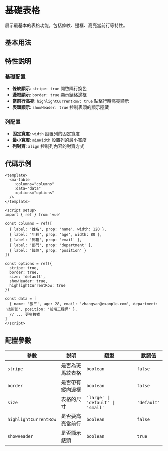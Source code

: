 # 基礎表格

展示最基本的表格功能，包括條紋、邊框、高亮當前行等特性。

## 基本用法

<DemoPreview dir="demos/ma-table/basic" />

## 特性説明

### 基礎配置
- **條紋顯示**: `stripe: true` 開啓隔行換色
- **邊框顯示**: `border: true` 顯示錶格邊框  
- **當前行高亮**: `highlightCurrentRow: true` 點擊行時高亮顯示
- **表頭顯示**: `showHeader: true` 控制表頭的顯示隱藏

### 列配置
- **固定寬度**: `width` 設置列的固定寬度
- **最小寬度**: `minWidth` 設置列的最小寬度
- **列對齊**: `align` 控制列內容的對齊方式

## 代碼示例

```vue
<template>
  <ma-table
    :columns="columns"
    :data="data"
    :options="options"
  />
</template>

<script setup>
import { ref } from 'vue'

const columns = ref([
  { label: '姓名', prop: 'name', width: 120 },
  { label: '年齡', prop: 'age', width: 80 },
  { label: '郵箱', prop: 'email' },
  { label: '部門', prop: 'department' },
  { label: '職位', prop: 'position' }
])

const options = ref({
  stripe: true,
  border: true,
  size: 'default',
  showHeader: true,
  highlightCurrentRow: true
})

const data = [
  { name: '張三', age: 28, email: 'zhangsan@example.com', department: '技術部', position: '前端工程師' },
  // ... 更多數據
]
</script>
```

## 配置參數

| 參數 | 説明 | 類型 | 默認值 |
|-----|------|-----|--------|
| `stripe` | 是否為斑馬紋表格 | `boolean` | `false` |
| `border` | 是否帶有縱向邊框 | `boolean` | `false` |
| `size` | 表格的尺寸 | `'large' \| 'default' \| 'small'` | `'default'` |
| `highlightCurrentRow` | 是否要高亮當前行 | `boolean` | `false` |
| `showHeader` | 是否顯示錶頭 | `boolean` | `true` |